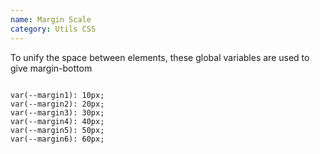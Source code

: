```yaml
---
name: Margin Scale
category: Utils CSS
---
```


To unify the space between elements, these global variables are used to give margin-bottom

```

var(--margin1): 10px;
var(--margin2): 20px;
var(--margin3): 30px;
var(--margin4): 40px;
var(--margin5): 50px;
var(--margin6): 60px;

```
